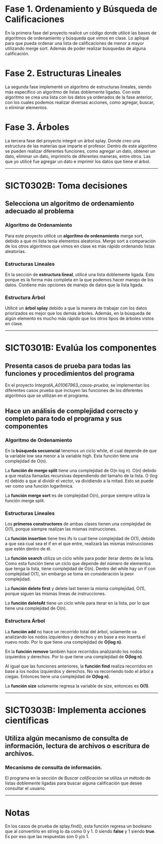 # Fase 1. Ordenamiento y Búsqueda de Calificaciones
En la primera fase del proyecto realicé un código donde utilicé las bases de algoritmos de ordenamiento y búsqueda que vimos en clase.
Lo apliqué para que pueda ordenar una lista de calificaciones de menor a mayor utilizando merge sort. Además de poder realizar búsquedas de alguna calificación.

# Fase 2. Estructuras Lineales
La segunda fase implementé un algoritmo de estructuras lineales, siendo más específico un algoritmo de listas doblemente ligadas. 
Con este algoritmo se crea una lista con los datos ya ordenados de la fase anterior, con los cuales podemos realizar diversas acciones, como agregar, buscar, o eliminar elementos. 

# Fase 3. Árboles 
La tercera fase del proyecto integré un árbol splay. Donde creo una estructura de las materias que imparte el profesor. Dentro de este algoritmo se pueden
realizar diferentes funciones, como agregar un dato, obtener un dato, eliminar un dato, imprimirlo de diferentes maneras, entre otros. Las que yo utilicé fue
agregar un dato e imprimir los datos que tiene el árbol. 

---

# SICT0302B: Toma decisiones
## Selecciona un algoritmo de ordenamiento adecuado al problema
### Algoritmo de Ordenamiento
Para este proyecto utilicé un **algoritmo de ordenamiento** merge sort, debido a que mi lista tenía elementos aleatorios. 
Merge sort a comparación de los otros algoritmos que vimos en clase es más rápido ordenando listas aleatorias.

### Estructuras Lineales
En la sección de **estructura lineal**, utilicé una lista doblemente ligada. Esto porque es la forma más completa en la que podemos hacer manejo de los datos. 
Contiene más opciones de manejo de datos que la lista ligada. 

### Estructura Árbol
Utilicé un **árbol splay** debido a que la manera de trabajar con los datos priorizados es mejor que los demás árboles. Además, en la búsqueda de algún elemento
es mucho más rápido que los otros tipos de árboles vistos en clase. 

---

# SICT0301B: Evalúa los componentes
## Presenta casos de prueba para todas las funciones y procedimientos del programa
En el proyecto *IntegralA_A01067963_casos-prueba*, se implementan los diferentes casos prueba que incluyen las funciones
de los diferentes algoritmos que se utilizan en el programa. 

## Hace un análisis de complejidad correcto y completo para todo el programa y sus componentes

### Algoritmo de Ordenamiento
En la **búsqueda secuencial** tenemos un ciclo while, el cual depende de que la variable low sea menor a la variable high. Esta función tiene una complejidad de O(n).

La **función de merge split** tiene una complejidad de O(n log n). O(n) debido a que realiza llamadas recursivas dependiendo del tamaño de la lista.
O (log n) debido a que al dividir el vector, va dividiendo a la mitad. Esto se puede ver como una función logarítmica.

La **función merge sort** es de complejidad O(n), porque siempre utiliza la función merge split.

### Estructuras Lineales
Los **primeros constructores** de ambas clases tienen una complejidad de O(1), porque siempre realizan las mismas instrucciones.

La **función insertion** tiene tres ifs lo cual tiene complejidad de O(1), debido a que sea cual sea el if en el que entre, realizará las mismas instrucciones que estén dentro de él.

La **función search** utiliza un ciclo while para poder iterar dentro de la lista. Como esta función tiene un ciclo que depende del número de elementos que tenga la lista,
tiene complejidad de O(n). Dentro del while hay un if con complejidad O(1), sin embargo se toma en consideración la peor complejidad.

La **función delete first** y delete last tienen la misma complejidad, O(1), porque siguen las mismas líneas de instrucciones.

La **función deleteAt** tiene un ciclo while para iterar en la lista, por lo que tiene una complejidad de O(n). 

### Estructura Árbol
La **función add** no hace un recorrido total del árbol, solamente va analizando los nodos izquierdos y derechos y en base a eso
inserta el nuevo nodo. Por lo que tiene una complejidad de **O(log n)**.

En la **función remove** también hace recorridos analizando los nodos izquierdos y derechos. Por lo que tiene una complejidad de **O(log n)**.

Al igual que las funciones anteriores, la **función find** realiza recorridos en base a los nodos izquierdos y derechos. No va recorriendo
todo el árbol a ciegas. Entonces tiene una complejidad de **O(log n)**.

La **función size** solamente regresa la variable de size, entonces es **O(1)**.

---
 
# SICT0303B: Implementa acciones científicas
## Utiliza algún mecanismo de consulta de información, lectura de archivos o escritura de archivos.

### Mecanismo de consulta de información.
El programa en la sección de *Buscar calificación* se utiliza un método de listas doblemente ligadas para buscar alguna calificación
que desee consultar el usuario. 

---

# Notas
En los casos de prueba de splay.find(), esta función regresa un booleano que al convertirlo en string lo da como 0 y 1. 
0 siendo **false** y 1 siendo **true**. Es por eso que las respuestas son 0 y/o 1. 